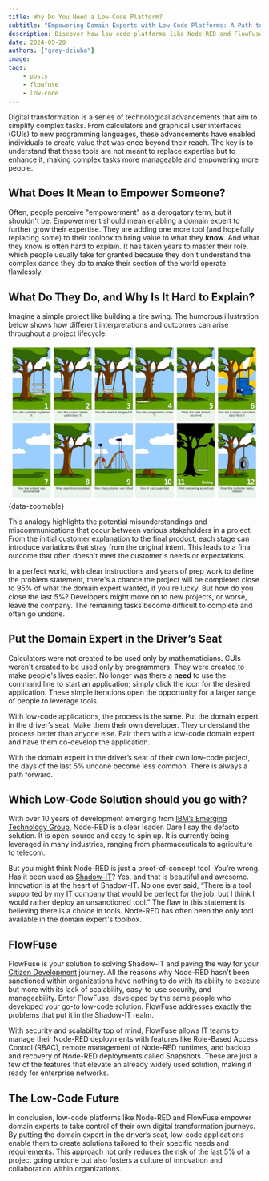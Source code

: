 ```yaml
---
title: Why Do You Need a Low-Code Platform?
subtitle: "Empowering Domain Experts with Low-Code Platforms: A Path to Seamless Digital Transformation"
description: Discover how low-code platforms like Node-RED and FlowFuse empower domain experts to drive digital transformation. Learn how these tools enhance collaboration, close project gaps, and foster innovation, ensuring project success from start to finish.
date: 2024-05-20
authors: ["grey-dziuba"]
image: 
tags:
    - posts
    - flowfuse
    - low-code
---
```


Digital transformation is a series of technological advancements that aim to simplify complex tasks. From calculators and graphical user interfaces (GUIs) to new programming languages, these advancements have enabled individuals to create value that was once beyond their reach. The key is to understand that these tools are not meant to replace expertise but to enhance it, making complex tasks more manageable and empowering more people.

<!--more-->

## What Does It Mean to Empower Someone?

Often, people perceive "empowerment" as a derogatory term, but it shouldn't be. Empowerment should mean enabling a domain expert to further grow their expertise. They are adding one more tool (and hopefully replacing some) to their toolbox to bring value to what they **know**. And what they know is often hard to explain. It has taken years to master their role, which people usually take for granted because they don't understand the complex dance they do to make their section of the world operate flawlessly.

## What Do They Do, and Why Is It Hard to Explain?

Imagine a simple project like building a tire swing. The humorous illustration below shows how different interpretations and outcomes can arise throughout a project lifecycle:

![Tire Swing Analogy](./images/tire-swing.png "Example of communication issues between the developers and end-users"){data-zoomable}

This analogy highlights the potential misunderstandings and miscommunications that occur between various stakeholders in a project. From the initial customer explanation to the final product, each stage can introduce variations that stray from the original intent. This leads to a final outcome that often doesn't meet the customer's needs or expectations.

In a perfect world, with clear instructions and years of prep work to define the problem statement, there's a chance the project will be completed close to 95% of what the domain expert wanted, if you're lucky. But how do you close the last 5%? Developers might move on to new projects, or worse, leave the company. The remaining tasks become difficult to complete and often go undone.

## Put the Domain Expert in the Driver’s Seat

Calculators were not created to be used only by mathematicians. GUIs weren't created to be used only by programmers. They were created to make people's lives easier. No longer was there a **need** to use the command line to start an application; simply click the icon for the desired application. These simple iterations open the opportunity for a larger range of people to leverage tools.

With low-code applications, the process is the same. Put the domain expert in the driver’s seat. Make them their own developer. They understand the process better than anyone else. Pair them with a low-code domain expert and have them co-develop the application.

With the domain expert in the driver’s seat of their own low-code project, the days of the last 5% undone become less common. There is always a path forward.

## Which Low-Code Solution should you go with?

With over 10 years of development emerging from [IBM’s Emerging Technology Group](/blog/2024/02/history-of-nodered/), Node-RED is a clear leader.  Dare I say the defacto solution. It is open-source and easy to spin up. It is currently being leveraged in many industries, ranging from pharmaceuticals to agriculture to telecom.

But you might think Node-RED is just a proof-of-concept tool. You’re wrong. Has it been used as [Shadow-IT](https://www.cloudflare.com/learning/access-management/what-is-shadow-it/)? Yes, and that is beautiful and awesome. Innovation is at the heart of Shadow-IT. No one ever said, “There is a tool supported by my IT company that would be perfect for the job, but I think I would rather deploy an unsanctioned tool.” The flaw in this statement is believing there is a choice in tools. Node-RED has often been the only tool available in the domain expert's toolbox.

## FlowFuse

FlowFuse is your solution to solving Shadow-IT and paving the way for your [Citizen Development](/blog/2024/02/why-citizen-development-platforms/) journey. All the reasons why Node-RED hasn’t been sanctioned within organizations have nothing to do with its ability to execute but more with its lack of scalability, easy-to-use security, and manageability. Enter FlowFuse, developed by the same people who developed your go-to low-code solution. FlowFuse addresses exactly the problems that put it in the Shadow-IT realm.

With security and scalability top of mind, FlowFuse allows IT teams to manage their Node-RED deployments with features like Role-Based Access Control (RBAC), remote management of Node-RED runtimes, and backup and recovery of Node-RED deployments called Snapshots. These are just a few of the features that elevate an already widely used solution, making it ready for enterprise networks.

## The Low-Code Future

In conclusion, low-code platforms like Node-RED and FlowFuse empower domain experts to take control of their own digital transformation journeys. By putting the domain expert in the driver’s seat, low-code applications enable them to create solutions tailored to their specific needs and requirements. This approach not only reduces the risk of the last 5% of a project going undone but also fosters a culture of innovation and collaboration within organizations.
